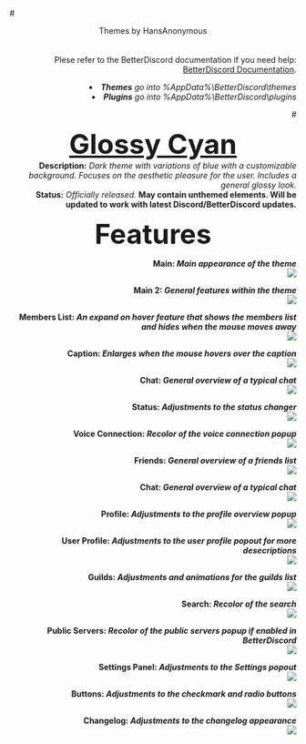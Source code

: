 #<DIV ALIGN=CENTER>Themes by HansAnonymous</div><br><div align=right><br>
Plese refer to the  BetterDiscord documentation if you need help: <a href="https://betterdocs.net/">BetterDiscord Documentation</a>.
<li><i><b>Themes</b> go into %AppData%\BetterDiscord\themes</i>
<li><i><b>Plugins</b> go into %AppData%\BetterDiscord\plugins</i>

#<font size="25"><b><DIV ALIGN=CENTER><a href="https://github.com/HansAnonymous/BD-Themes-and-Plugins/blob/master/Themes/GlossyCyan.H.theme.css">Glossy Cyan</a></div></b></font>
<b>Description:</b><i> Dark theme with variations of blue with a customizable background. Focuses on the aesthetic pleasure for the user.  Includes a general glossy look.</i><br>
<b>Status:</b> <i>Officially released.</i> <b>May contain unthemed elements.<b> Will be updated to work with latest Discord/BetterDiscord updates.<br>

<font size="21"><b><DIV ALIGN=CENTER>Features</div></b></font>

<b>Main:</b><i> Main appearance of the theme</i><br>
<img href="https://github.com/HansAnonymous/BD-Themes-and-Plugins/blob/master/Themes/GlossyCyan.H.theme.css" src="https://i.imgur.com/5axo305.png"></img><br>

<b>Main 2:</b><i> General features within the theme</i><br>
<img href="https://github.com/HansAnonymous/BD-Themes-and-Plugins/blob/master/Themes/GlossyCyan.H.theme.css" src="https://i.imgur.com/ubBLkEZ.png"></img><br>

<b>Members List:</b><i> An expand on hover feature that shows the members list and hides when the mouse moves away</i><br>
<img href="https://github.com/HansAnonymous/BD-Themes-and-Plugins/blob/master/Themes/GlossyCyan.H.theme.css" src="https://i.imgur.com/0Ogc84x.gif"></img><br>

<b>Caption:</b><i> Enlarges when the mouse hovers over the caption</i><br>
<img href="https://github.com/HansAnonymous/BD-Themes-and-Plugins/blob/master/Themes/GlossyCyan.H.theme.css" src="https://i.imgur.com/RXgaBlr.gif"></img><br>

<b>Chat:</b><i> General overview of a typical chat</i><br>
<img href="https://github.com/HansAnonymous/BD-Themes-and-Plugins/blob/master/Themes/GlossyCyan.H.theme.css" src="https://i.imgur.com/2udh6bu.png"></img><br>

<b>Status:</b><i> Adjustments to the status changer</i><br>
<img href="https://github.com/HansAnonymous/BD-Themes-and-Plugins/blob/master/Themes/GlossyCyan.H.theme.css" src="https://i.imgur.com/WYH7sTa.gif"></img><br>

<b>Voice Connection:</b><i> Recolor of the voice connection popup</i><br>
<img href="https://github.com/HansAnonymous/BD-Themes-and-Plugins/blob/master/Themes/GlossyCyan.H.theme.css" src="https://i.imgur.com/SKKbBPT.png"></img><br>

<b>Friends:</b><i> General overview of a friends list</i><br>
<img href="https://github.com/HansAnonymous/BD-Themes-and-Plugins/blob/master/Themes/GlossyCyan.H.theme.css" src="https://i.imgur.com/v9eaYNr.png"></img><br>

<b>Chat:</b><i> General overview of a typical chat</i><br>
<img href="https://github.com/HansAnonymous/BD-Themes-and-Plugins/blob/master/Themes/GlossyCyan.H.theme.css" src="https://i.imgur.com/2udh6bu.png"></img><br>

<b>Profile:</b><i> Adjustments to the profile overview popup</i><br>
<img href="https://github.com/HansAnonymous/BD-Themes-and-Plugins/blob/master/Themes/GlossyCyan.H.theme.css" src="https://i.imgur.com/6k554Wn.png"></img><br>

<b>User Profile:</b><i> Adjustments to the user profile popout for more desecriptions</i><br>
<img href="https://github.com/HansAnonymous/BD-Themes-and-Plugins/blob/master/Themes/GlossyCyan.H.theme.css" src="https://i.imgur.com/21MoWD7.png"></img><br>

<b>Guilds:</b><i> Adjustments and animations for the guilds list</i><br>
<img href="https://github.com/HansAnonymous/BD-Themes-and-Plugins/blob/master/Themes/GlossyCyan.H.theme.css" src="https://i.imgur.com/l0nd0Fr.gif"></img><br>

<b>Search:</b><i> Recolor of the search</i><br>
<img href="https://github.com/HansAnonymous/BD-Themes-and-Plugins/blob/master/Themes/GlossyCyan.H.theme.css" src="https://i.imgur.com/fl7Ndrp.png"></img><br>

<b>Public Servers:</b><i> Recolor of the public servers popup if enabled in BetterDiscord</i><br>
<img href="https://github.com/HansAnonymous/BD-Themes-and-Plugins/blob/master/Themes/GlossyCyan.H.theme.css" src="https://i.imgur.com/BdtclQP.png"></img><br>

<b>Settings Panel:</b><i> Adjustments to the Settings popout</i><br>
<img href="https://github.com/HansAnonymous/BD-Themes-and-Plugins/blob/master/Themes/GlossyCyan.H.theme.css" src="https://i.imgur.com/dnqxUtO.png"></img><br>

<b>Buttons:</b><i> Adjustments to the checkmark and radio buttons</i><br>
<img href="https://github.com/HansAnonymous/BD-Themes-and-Plugins/blob/master/Themes/GlossyCyan.H.theme.css" src="https://i.imgur.com/YZBCzlH.png"></img><br>

<b>Changelog:</b><i> Adjustments to the changelog appearance</i><br>
<img href="https://github.com/HansAnonymous/BD-Themes-and-Plugins/blob/master/Themes/GlossyCyan.H.theme.css" src="https://i.imgur.com/0VmlcNz.png"></img><br>
